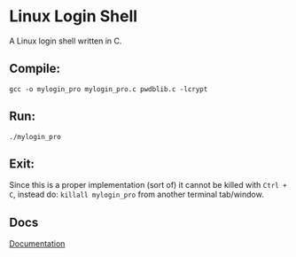 # Linux Login Shell

A Linux login shell written in C.

## Compile:
`gcc -o mylogin_pro mylogin_pro.c pwdblib.c -lcrypt`

## Run:
`./mylogin_pro`

## Exit:
Since this is a proper implementation (sort of) it cannot be killed with `Ctrl + C`, instead do:
`killall mylogin_pro` from another terminal tab/window.

## Docs
[Documentation](./docs/lab2.pdf)
